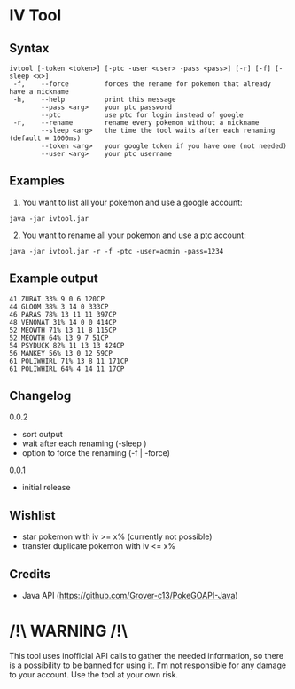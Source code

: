 IV Tool
=======

Syntax
------

```
ivtool [-token <token>] [-ptc -user <user> -pass <pass>] [-r] [-f] [-sleep <x>]
 -f,	--force 		forces the rename for pokemon that already have a nickname
 -h,	--help  		print this message
		--pass <arg>	your ptc password
		--ptc   		use ptc for login instead of google
 -r,	--rename		rename every pokemon without a nickname
		--sleep <arg>   the time the tool waits after each renaming (default = 1000ms)
		--token <arg>   your google token if you have one (not needed)
		--user <arg>	your ptc username
```

Examples
--------

1) You want to list all your pokemon and use a google account: 
```
java -jar ivtool.jar
```
2) You want to rename all your pokemon and use a ptc account:
```
java -jar ivtool.jar -r -f -ptc -user=admin -pass=1234
```
Example output
--------------

```
41 ZUBAT 33% 9 0 6 120CP 
44 GLOOM 38% 3 14 0 333CP 
46 PARAS 78% 13 11 11 397CP 
48 VENONAT 31% 14 0 0 414CP 
52 MEOWTH 71% 13 11 8 115CP 
52 MEOWTH 64% 13 9 7 51CP 
54 PSYDUCK 82% 11 13 13 424CP 
56 MANKEY 56% 13 0 12 59CP 
61 POLIWHIRL 71% 13 8 11 171CP 
61 POLIWHIRL 64% 4 14 11 17CP 
```

Changelog
---------

0.0.2

* sort output
* wait after each renaming (-sleep <time in ms>)
* option to force the renaming (-f | -force)

0.0.1

* initial release

Wishlist
--------

* star pokemon with iv >= x% (currently not possible)
* transfer duplicate pokemon with iv <= x%

Credits
-------

* Java API (https://github.com/Grover-c13/PokeGOAPI-Java)

/!\ WARNING /!\
===============

This tool uses inofficial API calls to gather the needed information, so there is a possibility to be banned for using it. 
I'm not responsible for any damage to your account. Use the tool at your own risk.